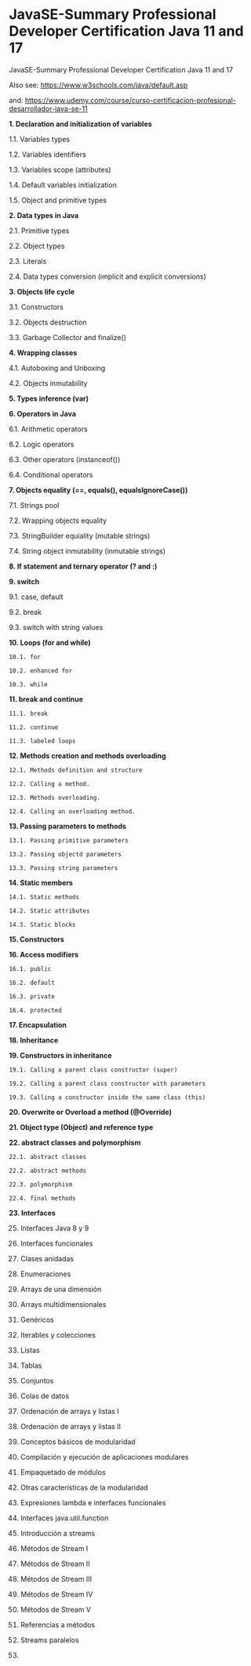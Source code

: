 # JavaSE-Summary Professional Developer Certification Java 11 and 17
JavaSE-Summary Professional Developer Certification Java 11 and 17

Also see: https://www.w3schools.com/java/default.asp

and: https://www.udemy.com/course/curso-certificacion-profesional-desarrollador-java-se-11

**1. Declaration and initialization of variables**
   
   1.1. Variables types
   
   1.2. Variables identifiers
   
   1.3. Variables scope (attributes)
   
   1.4. Default variables initialization
   
   1.5. Object and primitive types
   
**2. Data types in Java**
   
   2.1. Primitive types
   
   2.2. Object types
   
   2.3. Literals
   
   2.4. Data types conversion (implicit and explicit conversions)
   
**3. Objects life cycle**
   
   3.1. Constructors
   
   3.2. Objects destruction
   
   3.3. Garbage Collector and finalize()

**4. Wrapping classes**

   4.1. Autoboxing and Unboxing

   4.2. Objects inmutability

**5. Types inference (var)**

**6. Operators in Java**

   6.1. Arithmetic operators

   6.2. Logic operators

   6.3. Other operators (instanceof())

   6.4. Conditional operators

**7. Objects equality (==, equals(), equalsIgnoreCase())**

   7.1. Strings pool

   7.2. Wrapping objects equality

   7.3. StringBuilder equiality (mutable strings)

   7.4. String object inmutability (inmutable strings)

**8. If statement and ternary operator (? and :)**

**9. switch**

   9.1. case, default

   9.2. break

   9.3. switch with string values
   
**10. Loops (for and while)**

    10.1. for

    10.2. enhanced for

    10.3. while

**11. break and continue**

    11.1. break

    11.2. continue

    11.3. labeled loops

**12. Methods creation and methods overloading**

    12.1. Methods definition and structure

    12.2. Calling a method.

    12.3. Methods overloading.

    12.4. Calling an overloading method.

**13. Passing parameters to methods**

    13.1. Passing primitive parameters

    13.2. Passing objectd parameters

    13.3. Passing string parameters

**14. Static members**

    14.1. Static methods

    14.2. Static attributes
    
    14.3. Static blocks

**15. Constructors**

**16. Access modifiers**

    16.1. public

    16.2. default

    16.3. private

    16.4. protected

**17. Encapsulation**

**18. Inheritance**

**19. Constructors in inheritance**

    19.1. Calling a parent class constructor (super)

    19.2. Calling a parent class constructor with parameters

    19.3. Calling a constructor inside the same class (this)

**20. Overwrite or Overload a method (@Override)**

**21. Object type (Object) and reference type**

**22. abstract classes and polymorphism**

    22.1. abstract classes

    22.2. abstract methods

    22.3. polymorphism

    22.4. final methods

**23. Interfaces**
   
25. Interfaces Java 8 y 9
    
26. Interfaces funcionales

27. Clases anidadas

28. Enumeraciones

29. Arrays de una dimensión

30. Arrays multidimensionales

31. Genéricos

32. Iterables y colecciones

33. Listas

34. Tablas

35. Conjuntos

36. Colas de datos

37. Ordenación de arrays y listas I

38. Ordenación de arrays y listas II

39. Conceptos básicos de modularidad

40. Compilación y ejecución de aplicaciones modulares

41. Empaquetado de módulos

42. Otras características de la modularidad

43. Expresiones lambda e interfaces funcionales

44. Interfaces java.util.function

45. Introducción a streams

46. Métodos de Stream I

47. Métodos de Stream II

48. Métodos de Stream III

49. Métodos de Stream IV

50. Métodos de Stream V

51. Referencias a métodos

52. Streams paralelos

53.  
    

